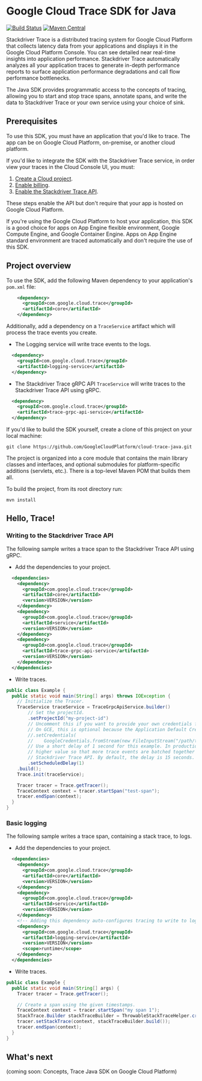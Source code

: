 # Google Cloud Trace SDK for Java

[![Build Status][travis-image]][travis-url] [![Maven Central][maven-image]][maven-url]

Stackdriver Trace is a distributed tracing system for Google Cloud Platform that collects latency data from your applications and displays it in the Google Cloud Platform Console. You can see detailed near real-time insights into application performance. Stackdriver Trace automatically analyzes all your application traces to generate in-depth performance reports to surface application performance degradations and call flow performance bottlenecks.

The Java SDK provides programmatic access to the concepts of tracing, allowing you to start and stop trace spans, annotate spans, and write the data to Stackdriver Trace or your own service using your choice of sink.

## Prerequisites

To use this SDK, you must have an application that you'd like to trace. The app can be on Google Cloud Platform, on-premise, or another cloud platform.

If you'd like to integrate the SDK with the Stackdriver Trace service, in order view your traces in the Cloud Console UI, you must:

1. [Create a Cloud project](https://support.google.com/cloud/answer/6251787?hl=en).
2. [Enable billing](https://support.google.com/cloud/answer/6288653#new-billing).
3. [Enable the Stackdriver Trace API](https://console.cloud.google.com/apis/api/cloudtrace.googleapis.com/overview).

These steps enable the API but don't require that your app is hosted on Google Cloud Platform.

If you're using the Google Cloud Platform to host your application, this SDK is a good choice for apps on App Engine flexible environment, Google Compute Engine, and Google Container Engine. Apps on App Engine standard environment are traced automatically and don't require the use of this SDK.

## Project overview

To use the SDK, add the following Maven dependency to your application's `pom.xml` file:

```xml
    <dependency>
      <groupId>com.google.cloud.trace</groupId>
      <artifactId>core</artifactId>
    </dependency>
```
Additionally, add a dependency on a `TraceService` artifact which will process the trace events you create.
* The Logging service will write trace events to the logs.
```xml
  <dependency>
    <groupId>com.google.cloud.trace</groupId>
    <artifactId>logging-service</artifactId>
  </dependency>
```
* The Stackdriver Trace gRPC API `TraceService` will write traces to the Stackdriver Trace API using gRPC.
```xml
  <dependency>
    <groupId>com.google.cloud.trace</groupId>
    <artifactId>trace-grpc-api-service</artifactId>
  </dependency>
```

If you'd like to build the SDK yourself, create a clone of this project on your local machine:

    git clone https://github.com/GoogleCloudPlatform/cloud-trace-java.git 

The project is organized into a core module that contains the main library classes and interfaces, and optional submodules for platform-specific additions (servlets, etc.). There is a top-level Maven POM that builds them all.

To build the project, from its root directory run:

    mvn install


## Hello, Trace!
### Writing to the Stackdriver Trace API
The following sample writes a trace span to the Stackdriver Trace API using gRPC.
* Add the dependencies to your project.
```xml
  <dependencies>
    <dependency>
      <groupId>com.google.cloud.trace</groupId>
      <artifactId>core</artifactId>
      <version>VERSION</version>
    </dependency>
    <dependency>
      <groupId>com.google.cloud.trace</groupId>
      <artifactId>service</artifactId>
      <version>VERSION</version>
    </dependency>
    <dependency>
      <groupId>com.google.cloud.trace</groupId>
      <artifactId>trace-grpc-api-service</artifactId>
      <version>VERSION</version>
    </dependency>
  </dependencies>
```
* Write traces.
```java
public class Example {
  public static void main(String[] args) throws IOException {
    // Initialize the Tracer.
    TraceService traceService = TraceGrpcApiService.builder()
        // Set the projectId.
        .setProjectId("my-project-id")
        // Uncomment this if you want to provide your own credentials for the Stackdriver Trace API.
        // On GCE, this is optional because the Application Default Credentials are used by default.
        //.setCredentials(
        //    GoogleCredentials.fromStream(new FileInputStream("/path/to/my/credentials.json")))
        // Use a short delay of 1 second for this example. In production, you may want to use a
        // higher value so that more trace events are batched together in a single request to the
        // Stackdriver Trace API. By default, the delay is 15 seconds.
        .setScheduledDelay(1)
    .build();
    Trace.init(traceService);

    Tracer tracer = Trace.getTracer();
    TraceContext context = tracer.startSpan("test-span");
    tracer.endSpan(context);
  }
}
```
### Basic logging
The following sample writes a trace span, containing a stack trace, to logs.
* Add the dependencies to your project.
```xml
  <dependencies>
    <dependency>
      <groupId>com.google.cloud.trace</groupId>
      <artifactId>core</artifactId>
      <version>VERSION</version>
    </dependency>
    <dependency>
      <groupId>com.google.cloud.trace</groupId>
      <artifactId>service</artifactId>
      <version>VERSION</version>
    </dependency>
    <!-- Adding this dependency auto-configures tracing to write to logs. -->
    <dependency>
      <groupId>com.google.cloud.trace</groupId>
      <artifactId>logging-service</artifactId>
      <version>VERSION</version>
      <scope>runtime</scope>
    </dependency>
  </dependencies>
```
* Write traces.
```java
public class Example {
  public static void main(String[] args) {
    Tracer tracer = Trace.getTracer();

    // Create a span using the given timestamps.
    TraceContext context = tracer.startSpan("my span 1");
    StackTrace.Builder stackTraceBuilder = ThrowableStackTraceHelper.createBuilder(new Exception());
    tracer.setStackTrace(context, stackTraceBuilder.build());
    tracer.endSpan(context);
  }
}
```
## What's next

(coming soon: Concepts, Trace Java SDK on Google Cloud Platform)


[travis-image]: https://travis-ci.org/GoogleCloudPlatform/cloud-trace-java.svg?branch=master
[travis-url]: https://travis-ci.org/GoogleCloudPlatform/cloud-trace-java
[maven-image]: https://maven-badges.herokuapp.com/maven-central/com.google.cloud.trace/sdk/badge.svg
[maven-url]: https://maven-badges.herokuapp.com/maven-central/com.google.cloud.trace/sdk
